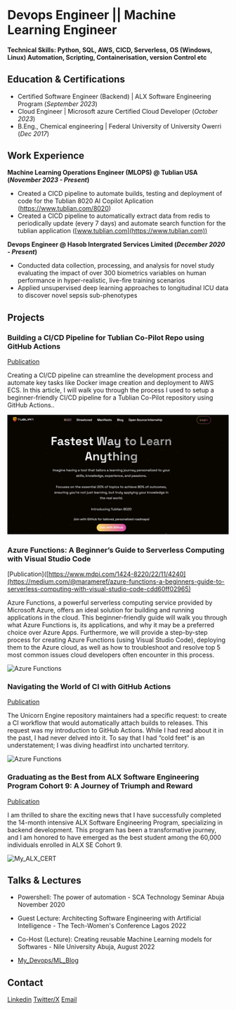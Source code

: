 # Devops Engineer || Machine Learning Engineer

#### Technical Skills: Python, SQL, AWS, CICD, Serverless, OS (Windows, Linux) Automation, Scripting, Containerisation, version Control etc

## Education & Certifications
- Certified Software Engineer (Backend) | ALX Software Engineering Program (_September 2023_)								       		
- Cloud Engineer	| Microsoft azure Certified Cloud Developer (_October 2023_)	 			        		
- B.Eng., Chemical engineering | Federal University of University Owerri (_Dec 2017_)

## Work Experience
**Machine Learning Operations Engineer (MLOPS) @ Tublian USA (_November 2023 - Present_)**
- Created a CICD pipeline to automate builds, testing and deployment of code for the Tublian 8020 AI Copilot Aplication (https://www.tublian.com/8020)
- Created a CICD pipeline to automatically extract data from redis to periodically update (every 7 days) and automate search function for the tublian application ([www.tublian.com](https://www.tublian.com))

**Devops Engineer @ Hasob Intergrated Services Limited (_December 2020 - Present_)**
- Conducted data collection, processing, and analysis for novel study evaluating the impact of over 300 biometrics variables on human performance in hyper-realistic, live-fire training scenarios
- Applied unsupervised deep learning approaches to longitudinal ICU data to discover novel sepsis sub-phenotypes

## Projects
### Building a CI/CD Pipeline for Tublian Co-Pilot Repo using GitHub Actions
[Publication](https://medium.com/@marameref/building-a-ci-cd-pipeline-for-tublian-co-pilot-repo-using-github-actions-45ab448454d4)

Creating a CI/CD pipeline can streamline the development process and automate key tasks like Docker image creation and deployment to AWS ECS. In this article, I will walk you through the process I used to setup a beginner-friendly CI/CD pipeline for a Tublian Co-Pilot repository using GitHub Actions..

![Tublian CICD](/assets/img/tublian_cicd.png)

### Azure Functions: A Beginner’s Guide to Serverless Computing with Visual Studio Code
[Publication]([https://www.mdpi.com/1424-8220/22/11/4240](https://medium.com/@marameref/azure-functions-a-beginners-guide-to-serverless-computing-with-visual-studio-code-cdd60ff02965)

Azure Functions, a powerful serverless computing service provided by Microsoft Azure, offers an ideal solution for building and running applications in the cloud. This beginner-friendly guide will walk you through what Azure Functions is, its applications, and why it may be a preferred choice over Azure Apps. Furthermore, we will provide a step-by-step process for creating Azure Functions (using Visual Studio Code), deploying them to the Azure cloud, as well as how to troubleshoot and resolve top 5 most common issues cloud developers often encounter in this process.

![Azure Functions](/assets/img/azure_fxns.jpeg)

### Navigating the World of CI with GitHub Actions
[Publication](https://medium.com/@marameref/my-second-week-at-tublian-internship-navigating-the-world-of-ci-with-github-actions-22571644a0f9)

The Unicorn Engine repository maintainers had a specific request: to create a CI workflow that would automatically attach builds to releases. This request was my introduction to GitHub Actions. While I had read about it in the past, I had never delved into it. To say that I had “cold feet” is an understatement; I was diving headfirst into uncharted territory.

![Azure Functions](/assets/img/unicorn-project.jpeg)

### Graduating as the Best from ALX Software Engineering Program Cohort 9: A Journey of Triumph and Reward
[Publication](https://medium.com/@marameref/graduating-as-the-best-from-alx-software-engineering-program-cohort-9-a-journey-of-triumph-and-cd07cfb4d880)

I am thrilled to share the exciting news that I have successfully completed the 14-month intensive ALX Software Engineering Program, specializing in backend development. This program has been a transformative journey, and I am honored to have emerged as the best student among the 60,000 individuals enrolled in ALX SE Cohort 9.

![My_ALX_CERT](/assets/img/alx_cert.jpeg)

## Talks & Lectures
- Powershell: The power of automation - SCA Technology Seminar Abuja  November 2020
- Guest Lecture: Architecting Software Engineering with Artificial Intelligence - The Tech-Women's Conference Lagos 2022
- Co-Host (Lecture): Creating reusable Machine Learning models for Softwares - Nile University Abuja, August 2022

- [My_Devops/ML_Blog](https://medium.com/@marameref)

## Contact 

[Linkedin](https://www.linkedin.com/in/amarachi-crystal-omereife-416a081a1/)
[Twitter/X](https://twitter.com/marameref)
[Email](Mirrorprojectsltd@gmail.com)

